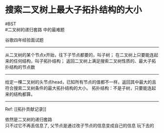 # 搜索二叉树上最大子拓扑结构的大小


#BST  
#二叉树的递归套路  中的最难题

谷歌四年经验面试题

---
从二叉树的某个节点x开始，往下子节点都要的，叫子树；
在二叉树上只要能连起来的任何结构，叫子拓扑结构；
返回二叉树上满足搜索二叉树性质的、最大子拓扑结构的节点数

---
给定一棵二叉树的头节点head，已知所有节点的值都不一样，返回其中最大的且符合搜索二叉树条件的最大拓扑结构的大小。 
拓扑结构：不是子树，只要能连起来的结构都算。

---

Ref: [[拓扑贡献记录]]

依然是二叉树的递归套路  
只不过它不再丢信息了, 父节点是通过改子节点的信息变成自己的信息 玩下去的